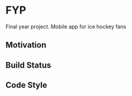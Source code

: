 # FYP
Final year project. Mobile app for ice hockey fans

## Motivation

## Build Status 

## Code Style 

